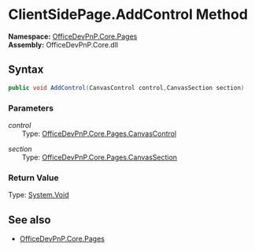 # ClientSidePage.AddControl Method  
**Namespace:** [OfficeDevPnP.Core.Pages](OfficeDevPnP.Core.Pages.md)  
**Assembly:** OfficeDevPnP.Core.dll  
## Syntax
```C#
public void AddControl(CanvasControl control,CanvasSection section)
```
### Parameters
*control*  
&emsp;&emsp;Type: [OfficeDevPnP.Core.Pages.CanvasControl](OfficeDevPnP.Core.Pages.CanvasControl.md) 
&emsp;&emsp;  
  
*section*  
&emsp;&emsp;Type: [OfficeDevPnP.Core.Pages.CanvasSection](OfficeDevPnP.Core.Pages.CanvasSection.md) 
&emsp;&emsp;  
  
### Return Value
Type: [System.Void](System.Void.md)  

## See also
- [OfficeDevPnP.Core.Pages](OfficeDevPnP.Core.Pages.md)
